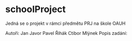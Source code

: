 # schoolProject
<p>Jedná se o projekt v rámci předmětu PRJ na škole OAUH</p>
Autoři: Jan Javor
        Pavel Řihák
        Ctibor Mlýnek
Popis zadání:
